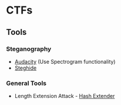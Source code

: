 # CTFs

## Tools

### Steganography

- [Audacity](https://www.audacityteam.org/) (Use Spectrogram functionality)
- [Steghide](http://steghide.sourceforge.net/index.php)

### General Tools

- Length Extension Attack - [Hash Extender](https://github.com/iagox86/hash_extender)

